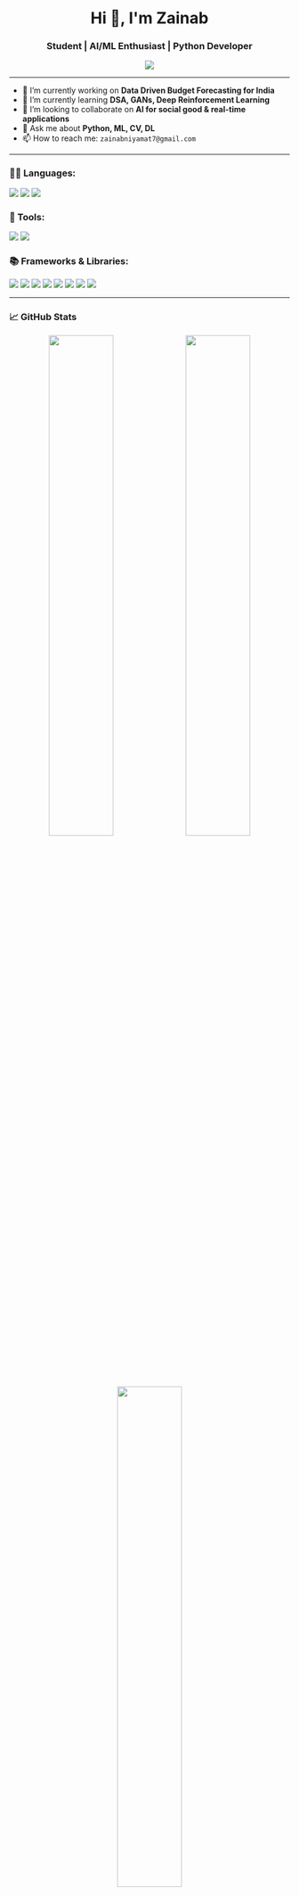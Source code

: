 <h1 align="center">Hi 👋, I'm Zainab</h1>
<h3 align="center">Student | AI/ML Enthusiast | Python Developer</h3>

<p align="center">
  <img src="https://readme-typing-svg.herokuapp.com/?lines=Passionate+AI+developer;Open+Source+contributor;Loves+deep+learning&center=true&width=500&height=40" />
</p>

---

- 🔭 I’m currently working on **Data Driven Budget Forecasting for India**
- 🌱 I’m currently learning **DSA, GANs, Deep Reinforcement Learning**
- 👯 I’m looking to collaborate on **AI for social good & real-time applications**
- 💬 Ask me about **Python, ML, CV, DL**
- 📫 How to reach me: `zainabniyamat7@gmail.com`

---

### 🧑‍💻 Languages:

<p>
  <img src="https://img.shields.io/badge/Python-3776AB?style=for-the-badge&logo=python&logoColor=white" />
  <img src="https://img.shields.io/badge/Java-007396?style=for-the-badge&logo=java&logoColor=white" />
  <img src="https://img.shields.io/badge/C-00599C?style=for-the-badge&logo=c&logoColor=white" />
</p>

### 🧰 Tools:

<p>
  <img src="https://img.shields.io/badge/Git-F05032?style=for-the-badge&logo=git&logoColor=white" />
  <img src="https://img.shields.io/badge/VS%20Code-007ACC?style=for-the-badge&logo=visual-studio-code&logoColor=white" />
</p>

### 📚 Frameworks & Libraries:

<p>
  <img src="https://img.shields.io/badge/TensorFlow-FF6F00?style=for-the-badge&logo=tensorflow&logoColor=white" />
  <img src="https://img.shields.io/badge/Keras-D00000?style=for-the-badge&logo=keras&logoColor=white" />
  <img src="https://img.shields.io/badge/OpenCV-5C3EE8?style=for-the-badge&logo=opencv&logoColor=white" />
  <img src="https://img.shields.io/badge/Scikit--Learn-F7931E?style=for-the-badge&logo=scikit-learn&logoColor=white" />
  <img src="https://img.shields.io/badge/Pandas-150458?style=for-the-badge&logo=pandas&logoColor=white" />
  <img src="https://img.shields.io/badge/NumPy-013243?style=for-the-badge&logo=numpy&logoColor=white" />
  <img src="https://img.shields.io/badge/Matplotlib-007ACC?style=for-the-badge&logo=matplotlib&logoColor=white" />
  <img src="https://img.shields.io/badge/Seaborn-4B8BBE?style=for-the-badge&logo=python&logoColor=white" />
</p>

---

### 📈 GitHub Stats

<p align="center">
  <img src="https://github-readme-stats.vercel.app/api?username=ZainabKhan9&show_icons=true&theme=tokyonight" width="48%" />
  <img src="https://github-readme-streak-stats.herokuapp.com/?user=ZainabKhan9&theme=tokyonight" width="48%" />
</p>

<p align="center">
  <img src="https://github-readme-stats.vercel.app/api/top-langs/?username=ZainabKhan9&layout=compact&theme=tokyonight" width="48%" />
</p>
